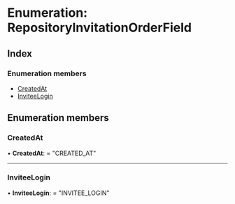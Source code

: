 
# Enumeration: RepositoryInvitationOrderField

## Index

### Enumeration members

* [CreatedAt](repositoryinvitationorderfield.md#createdat)
* [InviteeLogin](repositoryinvitationorderfield.md#inviteelogin)

## Enumeration members

###  CreatedAt

• **CreatedAt**: = "CREATED_AT"

___

###  InviteeLogin

• **InviteeLogin**: = "INVITEE_LOGIN"

